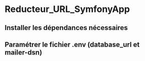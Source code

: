 # Reducteur_URL_SymfonyApp

## Installer les dépendances nécessaires 
## Paramétrer le fichier .env (database_url et mailer-dsn) 
